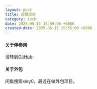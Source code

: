 ```yaml
---
layout: post
title: 近期现状
category: tech
date: 2025-05-11 15:59:00 +0800
created-date: 2025-05-11 15:55:00 +0800
---
```


#### 关于伴奏网

请转到[GitHub](https://github.com/AXCWG/instrunet-vite)

#### 关于外包

闲鱼搜索xiey0，最近在做外包项目。